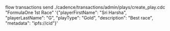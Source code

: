 flow transactions send ./cadence/transactions/admin/plays/create_play.cdc "FormulaOne 1st Race" '{"playerFirstName": "Sri Harsha", "playerLastName": "G", "playType": "Gold", "description": "Best race", "metadata": "ipfs://cid"}'